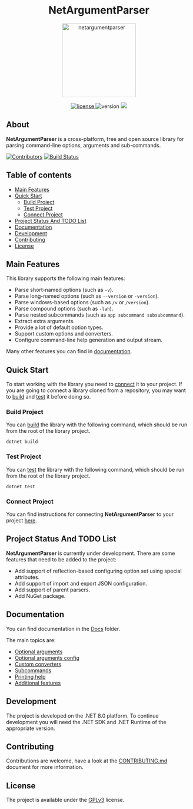 <h1 align="center">NetArgumentParser</h1>
<p align="center">
  <img alt="netargumentparser" height="200" src="https://i.giphy.com/media/v1.Y2lkPTc5MGI3NjExOXFmc21tZjN4OGY2cXRyaTNqdzQwdHY3ZmRyOXdib240cmY5M2hsZCZlcD12MV9pbnRlcm5hbF9naWZfYnlfaWQmY3Q9Zw/z5zWcuq8qDfrl9B3Tp/giphy.gif" />
</p>

<p align="center">
  <a href="https://github.com/yakovypg/NetArgumentParser/blob/main/LICENSE">
    <img src="https://img.shields.io/badge/License-GPLv3-darkyellow.svg" alt="license" />
  </a>
  <img src="https://img.shields.io/badge/Version-0.0.1-red.svg" alt="version" />
  <img src="https://img.shields.io/badge/C%23-.NET 8-blue" />
</p>

## About
**NetArgumentParser** is a cross-platform, free and open source library for parsing command-line options, arguments and sub-commands.

[![Contributors](https://img.shields.io/github/contributors/yakovypg/NetArgumentParser)](https://github.com/yakovypg/NetArgumentParser/graphs/contributors)
[![Build Status](https://img.shields.io/github/actions/workflow/status/yakovypg/NetArgumentParser/dotnet.yml?branch=main)](https://github.com/yakovypg/NetArgumentParser/actions/workflows/dotnet.yml?query=branch%3Amain)

## Table of contents
*    [Main Features](#main-features)
*    [Quick Start](#quick-start)
     *    [Build Project](#build-project)
     *    [Test Project](#test-project)
     *    [Connect Project](#connect-project)
*    [Project Status And TODO List](#project-status-and-todo-list)
*    [Documentation](#documentation)
*    [Development](#development)
*    [Contributing](#contributing)
*    [License](#license)

## Main Features
This library supports the following main features:
- Parse short-named options (such as `-v`).
- Parse long-named options (such as `--version` or `-version`).
- Parse windows-based options (such as `/v` or `/version`).
- Parse compound options (such as `-lah`).
- Parse nested subcommands (such as `app subcommand subsubcommand`).
- Extract extra arguments.
- Provide a lot of default option types.
- Support custom options and converters.
- Configure command-line help generation and output stream.

Many other features you can find in [documentation](#documentation).

## Quick Start
To start working with the library you need to [connect](#connect-project) it to your project. If you are going to connect a library cloned from a repository, you may want to [build](#build-project) and [test](#test-project) it before doing so.

### Build Project
You can [build](https://learn.microsoft.com/en-us/dotnet/core/tools/dotnet-build) the library with the following command, which should be run from the root of the library project.
```
dotnet build
```

### Test Project
You can [test](https://learn.microsoft.com/en-us/dotnet/core/tools/dotnet-test) the library with the following command, which should be run from the root of the library project.
```
dotnet test
```

### Connect Project
You can find instructions for connecting **NetArgumentParser** to your project [here](Docs/ConnectProject.md).

## Project Status And TODO List
**NetArgumentParser** is currently under development. There are some features that need to be added to the project:
- Add support of reflection-based configuring option set using special attributes.
- Add support of import and export JSON configuration.
- Add support of parent parsers.
- Add NuGet package.

## Documentation
You can find documentation in the [Docs](Docs) folder.

The main topics are:
- [Optional arguments](Docs/OptionalArguments.md)
- [Optional arguments config](Docs/OptionalArgumentsConfig.md)
- [Custom converters](Docs/CustomConverters.md)
- [Subcommands](Docs/Subcommands.md)
- [Printing help](Docs/PrintingHelp.md)
- [Additional features](Docs/AdditionalFeatures.md)

## Development
The project is developed on the .NET 8.0 platform. To continue development you will need the .NET SDK and .NET Runtime of the appropriate version.

## Contributing
Contributions are welcome, have a look at the [CONTRIBUTING.md](CONTRIBUTING.md) document for more information.

## License
The project is available under the [GPLv3](LICENSE) license.
